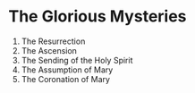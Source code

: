 # The Glorious Mysteries

1. The Resurrection
2. The Ascension
3. The Sending of the Holy Spirit
4. The Assumption of Mary
5. The Coronation of Mary

